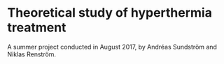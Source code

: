 # Theoretical study of hyperthermia treatment

A summer project conducted in August 2017, by Andréas Sundström and Niklas Renström.

